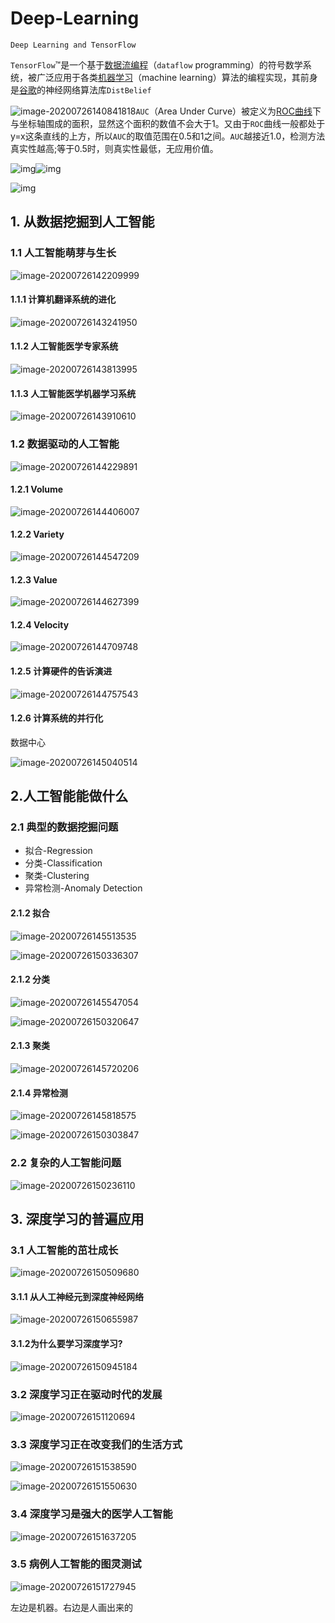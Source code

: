 # Deep-Learning

`Deep Learning and TensorFlow`

`TensorFlow`™是一个基于[数据流编程](https://baike.baidu.com/item/数据流编程/22735640)（`dataflow` programming）的符号数学系统，被广泛应用于各类[机器学习](https://baike.baidu.com/item/机器学习/217599)（machine learning）算法的编程实现，其前身是[谷歌](https://baike.baidu.com/item/谷歌/117920)的神经网络算法库`DistBelief`

![image-20200726140841818](http://test-fangsong-imgsubmit.oss-cn-beijing.aliyuncs.com/img/image-20200726140841818.png)`AUC`（Area Under Curve）被定义为[ROC曲线](https://baike.baidu.com/item/ROC曲线)下与坐标轴围成的面积，显然这个面积的数值不会大于1。又由于`ROC`曲线一般都处于y=x这条直线的上方，所以`AUC`的取值范围在0.5和1之间。`AUC`越接近1.0，检测方法真实性越高;等于0.5时，则真实性最低，无应用价值。



![img](http://test-fangsong-imgsubmit.oss-cn-beijing.aliyuncs.com/img/13291551-cf985efcac032cc1.png)![img](http://test-fangsong-imgsubmit.oss-cn-beijing.aliyuncs.com/img/13291551-4f0b788202ec8d1a.png)

![img](http://test-fangsong-imgsubmit.oss-cn-beijing.aliyuncs.com/img/13291551-ed00385f21ddf3f6.png)

## 1. 从数据挖掘到人工智能

### 1.1 人工智能萌芽与生长

![image-20200726142209999](http://test-fangsong-imgsubmit.oss-cn-beijing.aliyuncs.com/img/image-20200726142209999.png)

#### 1.1.1 计算机翻译系统的进化

![image-20200726143241950](http://test-fangsong-imgsubmit.oss-cn-beijing.aliyuncs.com/img/image-20200726143241950.png)

#### 1.1.2 人工智能医学专家系统

![image-20200726143813995](http://test-fangsong-imgsubmit.oss-cn-beijing.aliyuncs.com/img/image-20200726143813995.png)

#### 1.1.3 人工智能医学机器学习系统

![image-20200726143910610](http://test-fangsong-imgsubmit.oss-cn-beijing.aliyuncs.com/img/image-20200726143910610.png)

### 1.2 数据驱动的人工智能

![image-20200726144229891](http://test-fangsong-imgsubmit.oss-cn-beijing.aliyuncs.com/img/image-20200726144229891.png)

#### 1.2.1 Volume

![image-20200726144406007](http://test-fangsong-imgsubmit.oss-cn-beijing.aliyuncs.com/img/image-20200726144406007.png)

#### 1.2.2 Variety

![image-20200726144547209](http://test-fangsong-imgsubmit.oss-cn-beijing.aliyuncs.com/img/image-20200726144547209.png)

#### 1.2.3 Value

![image-20200726144627399](http://test-fangsong-imgsubmit.oss-cn-beijing.aliyuncs.com/img/image-20200726144627399.png)

####  1.2.4 Velocity

![image-20200726144709748](http://test-fangsong-imgsubmit.oss-cn-beijing.aliyuncs.com/img/image-20200726144709748.png)

#### 1.2.5 计算硬件的告诉演进

![image-20200726144757543](http://test-fangsong-imgsubmit.oss-cn-beijing.aliyuncs.com/img/image-20200726144757543.png)

#### 1.2.6 计算系统的并行化

数据中心

![image-20200726145040514](http://test-fangsong-imgsubmit.oss-cn-beijing.aliyuncs.com/img/image-20200726145040514.png)

## 2.人工智能能做什么

### 2.1 典型的数据挖掘问题

* 拟合-Regression
* 分类-Classification
* 聚类-Clustering
* 异常检测-Anomaly Detection

#### 2.1.2 拟合

![image-20200726145513535](http://test-fangsong-imgsubmit.oss-cn-beijing.aliyuncs.com/img/image-20200726145513535.png)

![image-20200726150336307](http://test-fangsong-imgsubmit.oss-cn-beijing.aliyuncs.com/img/image-20200726150336307.png)

#### 2.1.2 分类

![image-20200726145547054](http://test-fangsong-imgsubmit.oss-cn-beijing.aliyuncs.com/img/image-20200726145547054.png)

![image-20200726150320647](http://test-fangsong-imgsubmit.oss-cn-beijing.aliyuncs.com/img/image-20200726150320647.png)

#### 2.1.3 聚类

![image-20200726145720206](http://test-fangsong-imgsubmit.oss-cn-beijing.aliyuncs.com/img/image-20200726145720206.png)

#### 2.1.4 异常检测

![image-20200726145818575](http://test-fangsong-imgsubmit.oss-cn-beijing.aliyuncs.com/img/image-20200726145818575.png)

![image-20200726150303847](http://test-fangsong-imgsubmit.oss-cn-beijing.aliyuncs.com/img/image-20200726150303847.png)

### 2.2 复杂的人工智能问题

![image-20200726150236110](http://test-fangsong-imgsubmit.oss-cn-beijing.aliyuncs.com/img/image-20200726150236110.png)

## 3. 深度学习的普遍应用

### 3.1 人工智能的茁壮成长

![image-20200726150509680](http://test-fangsong-imgsubmit.oss-cn-beijing.aliyuncs.com/img/image-20200726150509680.png)

#### 3.1.1 从人工神经元到深度神经网络

![image-20200726150655987](http://test-fangsong-imgsubmit.oss-cn-beijing.aliyuncs.com/img/image-20200726150655987.png)

#### 3.1.2为什么要学习深度学习?

![image-20200726150945184](http://test-fangsong-imgsubmit.oss-cn-beijing.aliyuncs.com/img/image-20200726150945184.png)

### 3.2 深度学习正在驱动时代的发展

![image-20200726151120694](http://test-fangsong-imgsubmit.oss-cn-beijing.aliyuncs.com/img/image-20200726151120694.png)

### 3.3 深度学习正在改变我们的生活方式

![image-20200726151538590](http://test-fangsong-imgsubmit.oss-cn-beijing.aliyuncs.com/img/image-20200726151538590.png)

![image-20200726151550630](http://test-fangsong-imgsubmit.oss-cn-beijing.aliyuncs.com/img/image-20200726151550630.png)

### 3.4 深度学习是强大的医学人工智能

![image-20200726151637205](http://test-fangsong-imgsubmit.oss-cn-beijing.aliyuncs.com/img/image-20200726151637205.png)

### 3.5 病例人工智能的图灵测试

![image-20200726151727945](http://test-fangsong-imgsubmit.oss-cn-beijing.aliyuncs.com/img/image-20200726151727945.png)

左边是机器。右边是人画出来的

